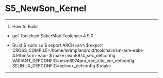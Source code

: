 S5_NewSon_Kernel
================

****************************************************

1. How to Build

- get Toolchain SaberMod Toolchain 4.9.0

- Build
		$ sudo su
		$ export ARCH=arm
		$ export CROSS_COMPILE=/home/mrimp/android/toolchain/sm-arm-eabi-4.9/bin/arm-eabi-
		$ make msm8974_sec_defconfig VARIANT_DEFCONFIG=msm8974pro_sec_klte_eur_defconfig SELINUX_DEFCONFIG=selinux_defconfig
		$ make

****************************************************
